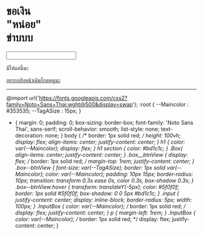 <!DOCTYPE html>
<html lang="en">
<head>
    <meta charset="UTF-8">
    <meta name="viewport" content="width=device-width, initial-scale=1.0">
    <title>Yourname</title>
    <link rel="stylesheet" href="login.css">
</head>
<body>
    <div class="Box">
        <h1>ขอเงิน <section>"หน่อย"</section>ข่าบบบ</h1>
        <div class="InputBox">
            <input class="input" type="text"> <p>มีให้แค่นี้นะ</p>
        </div>
        <div class="box__btnView">
            <a class="box--btnView" href="index01.html">อยากกลับหน้าเดิมก็กดหนูนะ</a>
        </div>
    </div>
    
</body>
</html>









-------------------------------------------------------------------------------------









@import url('https://fonts.googleapis.com/css2?family=Noto+Sans+Thai:wght@500&display=swap');
:root {
    --Maincolor : #353535;
    --TagASize : 15px;
}
* {
    margin: 0;
    padding: 0;
    box-sizing: border-box;
    font-family: 'Noto Sans Thai', sans-serif;
    scroll-behavior: smooth;
    list-style: none;
    text-decoration: none;
}
body {
    /* border: 1px solid red; */
    height: 100vh;
    display: flex;
    align-items: center;
    justify-content: center;
}
h1 {
    color: var(--Maincolor);
    display: flex;
}
h1 section {
    color: #bd1c1c;
}
.Box{
    align-items: center;
    justify-content: center;
}
.box__btnView {
    display: flex;
    /* border: 1px solid red; */
    margin-top: 1rem;
    justify-content: center;
}
.box--btnView {
    font-size: var(--TagASize);
    border: 1px solid var(--Maincolor);
    color: var(--Maincolor);
    padding: 10px 15px;
    border-radius: 10px;
    transition: transform 0.3s ease 0s, color 0.3s, box-shadow 0.3s;
}
.box--btnView:hover {
    transform: translateY(-5px);
    color: #5f0f0f;
    border: 1px solid #5f0f0f;
    box-shadow: 0 0 5px #bd1c1c;
}
.input {
    justify-content: center;
    display: inline-block;
    border-radius: 5px;
    width: 100px;
}
.InputBox {
    color: var(--Maincolor);
    /* border: 1px solid red; */
    display: flex;
    justify-content: center;
}
p {
    margin-left: 1rem;
}
.InputBox {
    color: var(--Maincolor);
    /* border: 1px solid red; */
    display: flex;
    justify-content: center;
}

